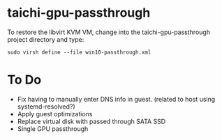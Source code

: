 # taichi-gpu-passthrough

To restore the libvirt KVM VM, change into the taichi-gpu-passthrough project directory and type:

    sudo virsh define --file win10-passthrough.xml

# To Do
* Fix having to manually enter DNS info in guest. (related to host using systemd-resolved?)
* Apply guest optimizations
* Replace virtual disk with passed through SATA SSD
* Single GPU passthrough
